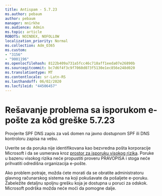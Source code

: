 ```yaml
---
title: Antispam - 5.7.23
ms.author: pebaum
author: pebaum
manager: mnirkhe
ms.audience: Admin
ms.topic: article
ROBOTS: NOINDEX, NOFOLLOW
localization_priority: Normal
ms.collection: Adm_O365
ms.custom:
- "3156"
- "9001196"
ms.openlocfilehash: 8122b409a731a5fcc46c718aff1eeda07e26890b
ms.sourcegitcommit: bc7d6f4f3c9f7060d073f5130e1ec856e248d020
ms.translationtype: MT
ms.contentlocale: sr-Latn-RS
ms.lasthandoff: 06/02/2020
ms.locfileid: "44506457"
---
```

# <a name="fix-email-delivery-issues-for-error-code-5723"></a>Rešavanje problema sa isporukom e-pošte za kôd greške 5.7.23

Provjerite SPF DNS zapis za vaš domen na javno dostupnom SPF ili DNS kontroloru zapisa na vebu.

Uverite se da poruka nije identifikovana kao bezvredna pošta korporacije Microsoft i da se usmerava kroz [prostor za isporuku visokog rizika](https://docs.microsoft.com/microsoft-365/security/office-365-security/high-risk-delivery-pool-for-outbound-messages). Poruke u bazenu visokog rizika neće propustiti proveru PRAVOPISA i stoga neće prihvatiti odredišna organizacija e-pošte.

Ako problem potraje, možda ćete morati da se obratite administratoru glavnog računarskog sistema na koji pokušavate da pošaljete e-poruku. Zabeležite detaljnu spoljnu grešku koja je dostupna u poruci za odskok. Microsoft podrška možda neće moći da pomogne dalje.
